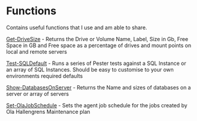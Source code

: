 # Functions
Contains useful functions that I use and am able to share. 

[Get-DriveSize](Get-DriveSize.ps1)      -   Returns the Drive or Volume Name, Label, Size in Gb, Free Space in GB and Free space as a                                                percentage of drives and mount points on local and remote servers

[Test-SQLDefault](Test-SQLDefaults.ps1)  -   Runs a series of Pester tests against a SQL Instance or an array of SQL Instances. Should be                                             easy to customise to your own environments required defaults 

[Show-DatabasesOnServer](Show-DatabasesOnServer.ps1) - Returns the Name and sizes of databases on a server or array of servers

[Set-OlaJobSchedule](Set-OlaJobsSchedule.ps1) - Sets the agent job schedule for the jobs created by Ola Hallengrens Maintenance plan
